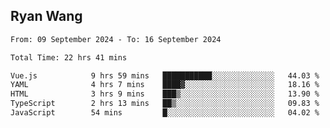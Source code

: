## Ryan Wang

<!--START_SECTION:waka-->

```txt
From: 09 September 2024 - To: 16 September 2024

Total Time: 22 hrs 41 mins

Vue.js            9 hrs 59 mins   ███████████░░░░░░░░░░░░░░   44.03 %
YAML              4 hrs 7 mins    ████▓░░░░░░░░░░░░░░░░░░░░   18.16 %
HTML              3 hrs 9 mins    ███▒░░░░░░░░░░░░░░░░░░░░░   13.90 %
TypeScript        2 hrs 13 mins   ██▒░░░░░░░░░░░░░░░░░░░░░░   09.83 %
JavaScript        54 mins         █░░░░░░░░░░░░░░░░░░░░░░░░   04.02 %
```

<!--END_SECTION:waka-->
